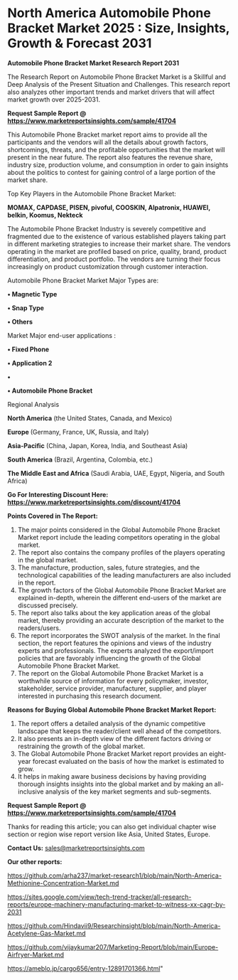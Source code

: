 # North America Automobile Phone Bracket Market 2025 : Size, Insights, Growth & Forecast 2031

<strong>Automobile Phone Bracket Market Research Report 2031</strong>

The Research Report on Automobile Phone Bracket Market is a Skillful and Deep Analysis of the Present Situation and Challenges. This research report also analyzes other important trends and market drivers that will affect market growth over 2025-2031.

<strong>Request Sample Report @ <a href=https://www.marketreportsinsights.com/sample/41704>https://www.marketreportsinsights.com/sample/41704</a></strong>

This Automobile Phone Bracket market report aims to provide all the participants and the vendors will all the details about growth factors, shortcomings, threats, and the profitable opportunities that the market will present in the near future. The report also features the revenue share, industry size, production volume, and consumption in order to gain insights about the politics to contest for gaining control of a large portion of the market share.

Top Key Players in the Automobile Phone Bracket Market:

<strong>MOMAX, CAPDASE, PISEN, pivoful, COOSKIN, Alpatronix, HUAWEI, belkin, Koomus, Nekteck</strong>

The Automobile Phone Bracket Industry is severely competitive and fragmented due to the existence of various established players taking part in different marketing strategies to increase their market share. The vendors operating in the market are profiled based on price, quality, brand, product differentiation, and product portfolio. The vendors are turning their focus increasingly on product customization through customer interaction.

Automobile Phone Bracket Market Major Types are:

<strong>•  Magnetic Type

•  Snap Type

•  Others</strong>

Market Major end-user applications :

<strong>•  Fixed Phone

•  Application 2

•  

•  Automobile Phone Bracket</strong>

Regional Analysis

</u><strong><b>North America</b></strong> (the United States, Canada, and Mexico)

<strong><b>Europe </b></strong>(Germany, France, UK, Russia, and Italy)

<strong><b>Asia-Pacific</b></strong> (China, Japan, Korea, India, and Southeast Asia)

<strong><b>South America</b></strong> (Brazil, Argentina, Colombia, etc.)

<strong><b>The Middle East and Africa</b></strong> (Saudi Arabia, UAE, Egypt, Nigeria, and South Africa)

<strong>Go For Interesting Discount Here: <a href=https://www.marketreportsinsights.com/discount/41704>https://www.marketreportsinsights.com/discount/41704</a></strong>

<strong>Points Covered in The Report:</strong>
<ol>
  <li>The major points considered in the Global Automobile Phone Bracket Market report include the leading competitors operating in the global market.</li>
  <li>The report also contains the company profiles of the players operating in the global market.</li>
  <li>The manufacture, production, sales, future strategies, and the technological capabilities of the leading manufacturers are also included in the report.</li>
  <li>The growth factors of the Global Automobile Phone Bracket Market are explained in-depth, wherein the different end-users of the market are discussed precisely.</li>
  <li>The report also talks about the key application areas of the global market, thereby providing an accurate description of the market to the readers/users.</li>
  <li>The report incorporates the SWOT analysis of the market. In the final section, the report features the opinions and views of the industry experts and professionals. The experts analyzed the export/import policies that are favorably influencing the growth of the Global Automobile Phone Bracket Market.</li>
  <li>The report on the Global Automobile Phone Bracket Market is a worthwhile source of information for every policymaker, investor, stakeholder, service provider, manufacturer, supplier, and player interested in purchasing this research document.</li>
</ol>
<strong>Reasons for Buying Global Automobile Phone Bracket Market Report:</strong>

<ol>
  <li>The report offers a detailed analysis of the dynamic competitive landscape that keeps the reader/client well ahead of the competitors.</li>
  <li>It also presents an in-depth view of the different factors driving or restraining the growth of the global market.</li>
  <li>The Global Automobile Phone Bracket Market report provides an eight-year forecast evaluated on the basis of how the market is estimated to grow.</li>
  <li>It helps in making aware business decisions by having providing thorough insights insights into the global market and by making an all-inclusive analysis of the key market segments and sub-segments.</li>
</ol>
<strong>Request Sample Report @ <a href=https://www.marketreportsinsights.com/sample/41704>https://www.marketreportsinsights.com/sample/41704</a></strong>


Thanks for reading this article; you can also get individual chapter wise section or region wise report version like Asia, United States, Europe.

<strong>Contact Us:</strong>
sales@marketreportsinsights.com

<strong>Our other reports:</strong>

<a href=https://github.com/arha237/market-research1/blob/main/North-America-Methionine-Concentration-Market.md>https://github.com/arha237/market-research1/blob/main/North-America-Methionine-Concentration-Market.md</a>

<a href=https://sites.google.com/view/tech-trend-tracker/all-research-reports/europe-machinery-manufacturing-market-to-witness-xx-cagr-by-2031>https://sites.google.com/view/tech-trend-tracker/all-research-reports/europe-machinery-manufacturing-market-to-witness-xx-cagr-by-2031</a>

<a href=https://github.com/Hindavii9/Researchinsight/blob/main/North-America-Acetylene-Gas-Market.md>https://github.com/Hindavii9/Researchinsight/blob/main/North-America-Acetylene-Gas-Market.md</a>

<a href=https://github.com/vijaykumar207/Marketing-Report/blob/main/Europe-Airfryer-Market.md>https://github.com/vijaykumar207/Marketing-Report/blob/main/Europe-Airfryer-Market.md</a>

<a href=https://ameblo.jp/cargo656/entry-12891701366.html>https://ameblo.jp/cargo656/entry-12891701366.html</a>"
